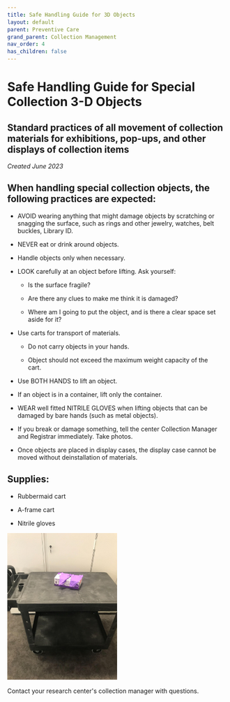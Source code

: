 ```yaml
---
title: Safe Handling Guide for 3D Objects
layout: default
parent: Preventive Care
grand_parent: Collection Management
nav_order: 4
has_children: false
---
```


# **Safe Handling Guide for Special Collection 3-D Objects** 

## **Standard practices of all movement of collection materials for exhibitions, pop-ups, and other displays of collection items**

_Created June 2023_


## When handling special collection objects, the following practices are expected:

- AVOID wearing anything that might damage objects by scratching or snagging the surface, such as rings and other jewelry, watches, belt buckles, Library ID.

- NEVER eat or drink around objects.

- Handle objects only when necessary. 

- LOOK carefully at an object before lifting. Ask yourself:

  - Is the surface fragile?

  - Are there any clues to make me think it is damaged?

  - Where am I going to put the object, and is there a clear space set aside for it?

- Use carts for transport of materials.

  - Do not carry objects in your hands.

  - Object should not exceed the maximum weight capacity of the cart.   

- Use BOTH HANDS to lift an object.

- If an object is in a container, lift only the container.

- WEAR well fitted NITRILE GLOVES when lifting objects that can be damaged by bare hands (such as metal objects).

- If you break or damage something, tell the center Collection Manager and Registrar immediately. Take photos.

- Once objects are placed in display cases, the display case cannot be moved without deinstallation of materials.


## Supplies:

- Rubbermaid cart

- A-frame cart

- Nitrile gloves

<img src="Images/Cart.jpg" width="50%" />


Contact your research center's collection manager with questions. 